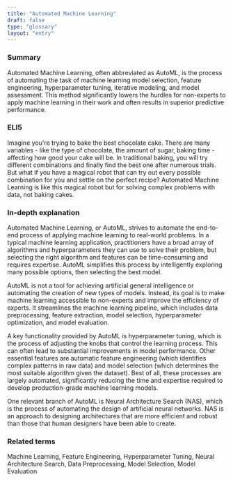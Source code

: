 ```yaml
---
title: "Automated Machine Learning"
draft: false
type: "glossary"
layout: "entry"
---
```


### Summary

Automated Machine Learning, often abbreviated as AutoML, is the process of automating the task of machine learning model selection, feature engineering, hyperparameter tuning, iterative modeling, and model assessment. This method significantly lowers the hurdles for non-experts to apply machine learning in their work and often results in superior predictive performance.

### ELI5

Imagine you're trying to bake the best chocolate cake. There are many variables - like the type of chocolate, the amount of sugar, baking time - affecting how good your cake will be. In traditional baking, you will try different combinations and finally find the best one after numerous trials. But what if you have a magical robot that can try out every possible combination for you and settle on the perfect recipe? Automated Machine Learning is like this magical robot but for solving complex problems with data, not baking cakes.

### In-depth explanation

Automated Machine Learning, or AutoML, strives to automate the end-to-end process of applying machine learning to real-world problems. In a typical machine learning application, practitioners have a broad array of algorithms and hyperparameters they can use to solve their problem, but selecting the right algorithm and features can be time-consuming and requires expertise. AutoML simplifies this process by intelligently exploring many possible options, then selecting the best model.

AutoML is not a tool for achieving artificial general intelligence or automating the creation of new types of models. Instead, its goal is to make machine learning accessible to non-experts and improve the efficiency of experts. It streamlines the machine learning pipeline, which includes data preprocessing, feature extraction, model selection, hyperparameter optimization, and model evaluation.

A key functionality provided by AutoML is hyperparameter tuning, which is the process of adjusting the knobs that control the learning process. This can often lead to substantial improvements in model performance. Other essential features are automatic feature engineering (which identifies complex patterns in raw data) and model selection (which determines the most suitable algorithm given the dataset). Best of all, these processes are largely automated, significantly reducing the time and expertise required to develop production-grade machine learning models.

One relevant branch of AutoML is Neural Architecture Search (NAS), which is the process of automating the design of artificial neural networks. NAS is an approach to designing architectures that are more efficient and robust than those that human designers have been able to create.

### Related terms

Machine Learning, Feature Engineering, Hyperparameter Tuning, Neural Architecture Search, Data Preprocessing, Model Selection, Model Evaluation

